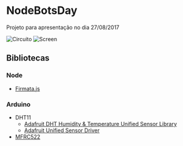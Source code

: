 # NodeBotsDay
Projeto para apresentação no dia 27/08/2017

![Circuito](https://github.com/RodolfoSilva/NodeBotsDay/raw/master/board.png)
![Screen](https://github.com/RodolfoSilva/NodeBotsDay/raw/master/screen.png)


## Bibliotecas

### Node

* [Firmata.js](https://github.com/firmata/firmata.js)

### Arduino

* DHT11
  * [Adafruit DHT Humidity & Temperature Unified Sensor Library](https://github.com/adafruit/DHT-sensor-library)
  * [Adafruit Unified Sensor Driver](https://github.com/adafruit/Adafruit_Sensor)
* [MFRC522](https://github.com/miguelbalboa/rfid)
